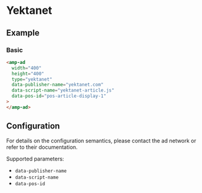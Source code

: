 <!---
Copyright 2015 The AMP HTML Authors. All Rights Reserved.

Licensed under the Apache License, Version 2.0 (the "License");
you may not use this file except in compliance with the License.
You may obtain a copy of the License at

      http://www.apache.org/licenses/LICENSE-2.0

Unless required by applicable law or agreed to in writing, software
distributed under the License is distributed on an "AS-IS" BASIS,
WITHOUT WARRANTIES OR CONDITIONS OF ANY KIND, either express or implied.
See the License for the specific language governing permissions and
limitations under the License.
-->

# Yektanet

## Example

### Basic

```html
<amp-ad
  width="400"
  height="400"
  type="yektanet"
  data-publisher-name="yektanet.com"
  data-script-name="yektanet-article.js"
  data-pos-id="pos-article-display-1"
>
</amp-ad>
```

## Configuration

For details on the configuration semantics, please contact the ad network or refer to their documentation.

Supported parameters:

- `data-publisher-name`
- `data-script-name`
- `data-pos-id`

